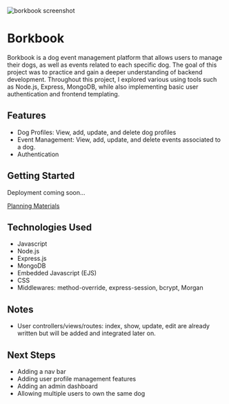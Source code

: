 ![borkbook screenshot](https://github.com/user-attachments/assets/4700b8ae-fcce-4938-915f-72b98a4a9e3f)

# Borkbook #

Borkbook is a dog event management platform that allows users to manage their dogs, as well as events related to each specific dog.  The goal of this project was to practice and gain a deeper understanding of backend development. Throughout this project, I explored various using tools such as Node.js, Express, MongoDB, while also implementing basic user authentication and frontend templating.

## Features ##
- Dog Profiles: View, add, update, and delete dog profiles
- Event Management: View, add, update, and delete events associated to a dog.
- Authentication

## Getting Started ##

Deployment coming soon...

[Planning Materials](https://trello.com/b/EW0StNog/dog-log)

## Technologies Used ##
- Javascript
- Node.js
- Express.js
- MongoDB
- Embedded Javascript (EJS)
- CSS
- Middlewares: method-override, express-session, bcrypt, Morgan

## Notes ##
- User controllers/views/routes: index, show, update, edit are already written but will be added and integrated later on.

## Next Steps ##
- Adding a nav bar
- Adding user profile management features
- Adding an admin dashboard
- Allowing multiple users to own the same dog
